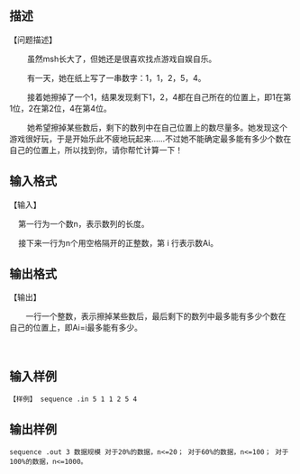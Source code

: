 ## 描述

<p class="MsoNormal">【问题描述】</p> <p class="MsoNormal"><span lang="EN-US">        </span>虽然<span class="SpellE"><span lang="EN-US">msh</span></span>长大了，但她还是很喜欢找点游戏自娱自乐。</p> <p class="MsoNormal">        有一天，她在纸上写了一串数字：<span lang="EN-US">1</span>，<span lang="EN-US">1</span>，<span lang="EN-US">2</span>，<span lang="EN-US">5</span>，<span lang="EN-US">4</span>。</p> <p class="MsoNormal">        接着她擦掉了一个<span lang="EN-US">1</span>，结果发现剩下<span lang="EN-US">1</span>，<span lang="EN-US">2</span>，<span lang="EN-US">4</span>都在自己所在的位置上，即<span lang="EN-US">1</span>在第<span lang="EN-US">1</span>位，<span lang="EN-US">2</span>在第<span lang="EN-US">2</span>位，<span lang="EN-US">4</span>在第<span lang="EN-US">4</span>位。</p> <p class="MsoNormal">        她希望擦掉某些数后，剩下的数列中在自己位置上的数尽量多。她发现这个游戏很好玩，于是开始乐此不疲地玩起来……不过她不能确定最多能有多少个数在自己的位置上，所以找到你，请你帮忙计算一下！</p> <p class="MsoNormal"></p> <p></p>

## 输入格式

<p class="MsoNormal">【输入】</p> <p class="MsoNormal"><span lang="EN-US">    </span>第一行为一个数<span lang="EN-US">n</span>，表示数列的长度。</p> <p class="MsoNormal"><span lang="EN-US">    </span>接下来一行为<span lang="EN-US">n</span><span class="GramE">个</span>用空格隔开的正整数，第 i 行表示数<span lang="EN-US">Ai</span>。</p> <p class="MsoNormal"></p> <p></p>

## 输出格式

<p class="MsoNormal">【输出】</p> <p class="MsoNormal" style="TEXT-INDENT: 21.75pt">一行一个整数，表示擦掉某些数后，最后剩下的数列中最多能有多少个数在自己的位置上，即<span lang="EN-US">Ai=<span class="SpellE">i</span></span>最多能有多少。</p> <p class="MsoNormal"><span lang="EN-US"> </span></p> <p></p>

## 输入样例

```plaintext
【样例】 sequence .in 5 1 1 2 5 4 
```

## 输出样例

```plaintext
sequence .out 3 数据规模 对于20%的数据，n<=20； 对于60%的数据，n<=100； 对于100%的数据，n<=1000。 
```



 



 

